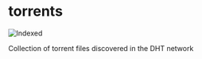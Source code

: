 torrents 
========
![Indexed](https://img.shields.io/badge/indexed-60031-blue)

Collection of torrent files discovered in the DHT network
